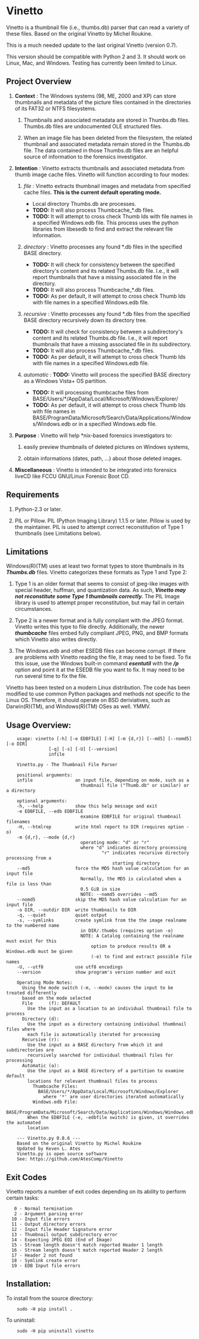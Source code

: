 # Vinetto

Vinetto is a thumbnail file (i.e., thumbs.db) parser that can read a variety of
these files.  Based on the original Vinetto by Michel Roukine.

This is a much needed update to the last original Vinetto (version 0.7).

This version should be compatible with Python 2 and 3.  It should work on
Linux, Mac, and Windows.  Testing has currently been limited to Linux.

## Project Overview

1. **Context** : The Windows systems (98, ME, 2000 and XP) can store thumbnails
and metadata of the picture files contained in the directories of its FAT32 or
NTFS filesystems.
   1. Thumbnails and associated metadata are stored in Thumbs.db files.
   Thumbs.db files are undocumented OLE structured files.

   2. When an image file has been deleted from the filesystem, the related
   thumbnail and associated metadata remain stored in the Thumbs.db file.  The
   data contained in those Thumbs.db files are an helpful source of information
   to the forensics investigator.

2. **Intention** : Vinetto extracts thumbnails and associated metadata from
thumb image cache files.  Vinetto will function according to four modes:
   1. *file* : Vinetto extracts thumbnail images and metadata from specified
   cache files.  **This is the current default operating mode.**
      - Local directory Thumbs.db are processes.
      - **TODO:** It will also process Thumbcache_\*.db files.
      - **TODO:** It will attempt to cross check Thumb Ids with file names in a
      specified Windows.edb file. This process uses the python libraries from
      libesedb to find and extract the relevant file information.

   2. *directory* : Vinetto processes any found \*.db files in the specified
   BASE directory.
      - **TODO:** It will check for consistency between the specified
      directory's content and its related Thumbs.db file.  I.e., it will report
      thumbnails that have a missing associated file in the directory.
      - **TODO:** It will also process Thumbcache_\*.db files.
      - **TODO:** As per default, it will attempt to cross check Thumb Ids with
      file names in a specified Windows.edb file.

   3. *recursive* : Vinetto processes any found \*.db files from the specified
   BASE directory recursively down its directory tree.
      - **TODO:** It will check for consistency between a subdirectory's
      content and its related Thumbs.db file.  I.e., it will report
      thumbnails that have a missing associated file in its subdirectory.
      - **TODO:** It will also process Thumbcache_\*.db files.
      - **TODO:** As per default, it will attempt to cross check Thumb Ids with
      file names in a specified Windows.edb file.

   4. *automatic* : **TODO:** Vinetto will process the specified BASE
   directory as a Windows Vista+ OS partition.
      - **TODO:** It will processing thumbcache files from
      BASE/Users/*/AppData/Local/Microsoft/Windows/Explorer/
      - **TODO:** As per default, it will attempt to cross check Thumb Ids with
      file names in
      BASE/ProgramData/Microsoft/Search/Data/Applications/Windows/Windows.edb
      or in a specified Windows.edb file.

3. **Purpose** : Vinetto will help \*nix-based forensics investigators to:
   1. easily preview thumbnails of deleted pictures on Windows systems,

   2. obtain informations (dates, path, ...) about those deleted images.

4. **Miscellaneous** : Vinetto is intended to be integrated into forensics
liveCD like FCCU GNU/Linux Forensic Boot CD.

## Requirements

1. Python-2.3 or later.

2. PIL or Pillow.  PIL (Python Imaging Library) 1.1.5 or later.  Pillow is used
by the maintainer.  PIL is used to attempt correct reconstitution of Type 1
thumbnails (see Limitations below).

## Limitations

Windows(R)(TM) uses at least two format types to store thumbnails in its
***Thumbs.db*** files.  Vinetto categorizes these formats as Type 1 and Type 2:

1. Type 1 is an older format that seems to consist of jpeg-like images with
special header, huffman, and quantization data.  As such,
***Vinetto may not reconstitute some Type 1 thumbnails correctly.***
The PIL Image library is used to attempt proper reconstitution, but may fail
in certain circumstances.

2. Type 2 is a newer format and is fully compliant with the JPEG format.
Vinetto writes this type to file directly.  Additionally, the newer
***thumbcache*** files embed fully compliant JPEG, PNG, and BMP formats
which Vinetto also writes directly.

3. The Windows.edb and other ESEDB files can become corrupt.  If there are
problems with Vinetto reading the file, it may need to be fixed.  To fix this
issue, use the Windows built-in command ***esentutil***  with the ***/p*** option
and point it at the ESEDB file you want to fix.  It may need to be run several
time to fix the file.

Vinetto has been tested on a modern Linux distribution.  The code has been
modified to use common Python packages and methods not specific to the Linux
OS.  Therefore, it should operate on BSD deriviatives, such as Darwin(R)(TM),
and Windows(R)(TM) OSes as well. YMMV.

## Usage Overview:

```
    usage: vinetto [-h] [-e EDBFILE] [-H] [-m {d,r}] [--md5] [--nomd5] [-o DIR]
                [-q] [-s] [-U] [--version]
                infile

    Vinetto.py - The Thumbnail File Parser

    positional arguments:
    infile                an input file, depending on mode, such as a
                            thumbnail file ("Thumb.db" or similar) or a directory

    optional arguments:
    -h, --help            show this help message and exit
    -e EDBFILE, --edb EDBFILE
                            examine EDBFILE for original thumbnail filenames
    -H, --htmlrep         write html report to DIR (requires option -o)
    -m {d,r}, --mode {d,r}
                            operating mode: "d" or "r"
                            where "d" indicates directory processing
                                    "r" indicates recursive directory processing from a
                                        starting directory
    --md5                 force the MD5 hash value calculation for an input file
                            Normally, the MD5 is calculated when a file is less than
                            0.5 GiB in size
                            NOTE: --nomd5 overrides --md5
    --nomd5               skip the MD5 hash value calculation for an input file
    -o DIR, --outdir DIR  write thumbnails to DIR
    -q, --quiet           quiet output
    -s, --symlinks        create symlink from the the image realname to the numbered name
                            in DIR/.thumbs (requires option -o)
                            NOTE: A Catalog containing the realname must exist for this
                                option to produce results OR a Windows.edb must be given
                                (-e) to find and extract possible file names
    -U, --utf8            use utf8 encodings
    --version             show program's version number and exit

    Operating Mode Notes:
      Using the mode switch (-m, --mode) causes the input to be treated differently
      based on the mode selected
      File      (f): DEFAULT
        Use the input as a location to an individual thumbnail file to process
      Directory (d):
        Use the input as a directory containing individual thumbnail files where
        each file is automatically iterated for processing
      Recursive (r):
        Use the input as a BASE directory from which it and subdirectories are
        recursively searched for individual thumbnail files for processing
      Automatic (a):
        Use the input as a BASE directory of a partition to examine default
        locations for relevant thumbnail files to process
          Thumbcache Files:
            BASE/Users/*/AppData/Local/Microsoft/Windows/Explorer
              where '*' are user directories iterated automatically
          Windows.edb File:
            BASE/ProgramData/Microsoft/Search/Data/Applications/Windows/Windows.edb
        When the EDBFILE (-e, -edbfile switch) is given, it overrides the automated
        location

    --- Vinetto.py 0.8.6 ---
    Based on the original Vinetto by Michel Roukine
    Updated by Keven L. Ates
    Vinetto.py is open source software
    See: https://github.com/AtesComp/Vinetto
```

## Exit Codes

Vinetto reports a number of exit codes depending on its ability to perform
certain tasks:

```
   0 - Normal termination
   2 - Argument parsing error
  10 - Input file errors
  11 - Output directory errors
  12 - Input file Header Signature error
  13 - Thumbnail output subdirectory error
  14 - Expecting JPEG EOI (End of Image)
  15 - Stream length doesn't match reported Header 1 length
  16 - Stream length doesn't match reported Header 2 length
  17 - Header 2 not found
  18 - Symlink create error
  19 - EDB Input file errors
```

## Installation:

  To install from the source directory:

```
    sudo -H pip install .
```

  To uninstall:

```
    sudo -H pip uninstall vinetto
```
